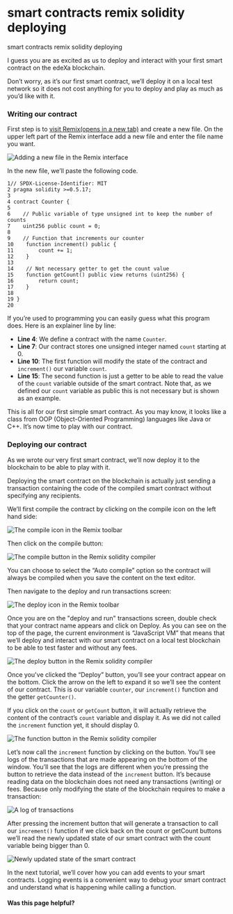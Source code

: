# smart contracts remix solidity deploying

smart contracts remix solidity deploying

I guess you are as excited as us to deploy and interact with your first smart contract on the edeXa blockchain.

Don’t worry, as it’s our first smart contract, we’ll deploy it on a local test network so it does not cost anything for you to deploy and play as much as you’d like with it.

### Writing our contract

First step is to [visit Remix(opens in a new tab)](https://remix.ethereum.org/) and create a new file. On the upper left part of the Remix interface add a new file and enter the file name you want.

![Adding a new file in the Remix interface](https://d33wubrfki0l68.cloudfront.net/173b107cf54b49ac080ab43cf6d3139afb8a8fe5/484b7/static/0a30411b60d6dda25dfb8c133ee3df94/c1b63/remix.png)&#x20;

In the new file, we’ll paste the following code.

```
1// SPDX-License-Identifier: MIT
2 pragma solidity >=0.5.17;
3
4 contract Counter { 
5
6    // Public variable of type unsigned int to keep the number of counts
7    uint256 public count = 0;
8
9    // Function that increments our counter
10    function increment() public {
11        count += 1;
12    }
13
14    // Not necessary getter to get the count value
15    function getCount() public view returns (uint256) {
16        return count;
17    }
18
19 }
20

```

If you’re used to programming you can easily guess what this program does. Here is an explainer line by line:

* **Line 4**: We define a contract with the name `Counter`.
* **Line 7**: Our contract stores one unsigned integer named `count` starting at 0.
* **Line 10**: The first function will modify the state of the contract and `increment()` our variable `count`.
* **Line 15**: The second function is just a getter to be able to read the value of the `count` variable outside of the smart contract. Note that, as we defined our `count` variable as public this is not necessary but is shown as an example.

This is all for our first simple smart contract. As you may know, it looks like a class from OOP (Object-Oriented Programming) languages like Java or C++. It’s now time to play with our contract.

### Deploying our contract

As we wrote our very first smart contract, we’ll now deploy it to the blockchain to be able to play with it.

Deploying the smart contract on the blockchain is actually just sending a transaction containing the code of the compiled smart contract without specifying any recipients.

We’ll first compile the contract by clicking on the compile icon on the left hand side:

![The compile icon in the Remix toolbar](https://d33wubrfki0l68.cloudfront.net/b7f40db50426517470ba4c596580dc3de0ce3c82/56f4d/static/6fd0898b122d5126282251a22247319c/39d76/remix-compile-button.png)&#x20;

Then click on the compile button:

![The compile button in the Remix solidity compiler](https://d33wubrfki0l68.cloudfront.net/31ce452c41021bffd2dcb5e064b0373416c5cbc5/69454/static/b880ab53901e8bcd64a7e0af42ec5dd4/a2d48/remix-compile.png)&#x20;

You can choose to select the “Auto compile” option so the contract will always be compiled when you save the content on the text editor.

Then navigate to the deploy and run transactions screen:

![The deploy icon in the Remix toolbar](https://d33wubrfki0l68.cloudfront.net/c161b3f606bbb566ba49ad9ccefd735438da02e7/815ec/static/4c224fed8caab2d19cd6d021e674f598/9fc4b/remix-deploy.png)&#x20;

Once you are on the "deploy and run" transactions screen, double check that your contract name appears and click on Deploy. As you can see on the top of the page, the current environment is “JavaScript VM” that means that we’ll deploy and interact with our smart contract on a local test blockchain to be able to test faster and without any fees.

![The deploy button in the Remix solidity compiler](https://d33wubrfki0l68.cloudfront.net/7bdbfd976eaa8604ed14831a82a232fcb626328b/dfec4/static/f42cf3639030e0c2b1f7c64144ae1403/99f37/remix-deploy-button.png)&#x20;

Once you've clicked the “Deploy” button, you’ll see your contract appear on the bottom. Click the arrow on the left to expand it so we’ll see the content of our contract. This is our variable `counter`, our `increment()` function and the getter `getCounter()`.

If you click on the `count` or `getCount` button, it will actually retrieve the content of the contract’s `count` variable and display it. As we did not called the `increment` function yet, it should display 0.

![The function button in the Remix solidity compiler](https://d33wubrfki0l68.cloudfront.net/dc7e9db53a213edef47520435ef53eef20c42dc4/82615/static/a2c0da7c675f4351fc47581b96d0ddea/e0cdb/remix-function-button.png)&#x20;

Let’s now call the `increment` function by clicking on the button. You’ll see logs of the transactions that are made appearing on the bottom of the window. You’ll see that the logs are different when you’re pressing the button to retrieve the data instead of the `increment` button. It’s because reading data on the blockchain does not need any transactions (writing) or fees. Because only modifying the state of the blockchain requires to make a transaction:

![A log of transactions](https://d33wubrfki0l68.cloudfront.net/56abe3af1e09a3126fa1d43f396297a858afccf0/e536a/static/89547ad6de5bb325ac1de7fc091ef6ef/dc616/transaction-log.png)&#x20;

After pressing the increment button that will generate a transaction to call our `increment()` function if we click back on the count or getCount buttons we’ll read the newly updated state of our smart contract with the count variable being bigger than 0.

![Newly updated state of the smart contract](https://d33wubrfki0l68.cloudfront.net/eca9a06937c682a1abd27e0e49007e726b0e4285/07597/static/9dc35d6a094909894e2b0b59ff47ea8a/46684/updated-state.png)&#x20;

In the next tutorial, we’ll cover how you can add events to your smart contracts. Logging events is a convenient way to debug your smart contract and understand what is happening while calling a function.

#### Was this page helpful?
